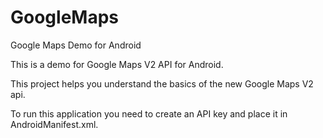 GoogleMaps
==========

Google Maps Demo for Android

This is a demo for Google Maps V2 API for Android.

This project helps you understand the basics of the new Google Maps V2 api.

To run this application you need to create an API key and place it in AndroidManifest.xml.

